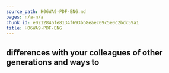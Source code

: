 ```yaml
---
source_path: H06WA9-PDF-ENG.md
pages: n/a-n/a
chunk_id: e0212846fe8134f693bb8eaec09c5e0c2bdc59a1
title: H06WA9-PDF-ENG
---
```

## diﬀerences with your colleagues of other generations and ways to
